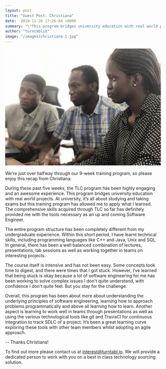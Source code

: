```yaml
---
layout: post
title: "Guest Post: Christiana"
date:  2019-11-20 17:26:04 +0000
summary: "\"This program bridges university education with real world projects\""
author: "turntablio"
image: "/images/christiana-1.jpg"
---
```


![Christiana](/images/christiana-1.jpg "Christiana in class at turntabl")

We're just over halfway through our 9-week training program, so please enjoy this recap from Christiana:


During these past five weeks, the TLC program has been highly engaging and an awesome experience. This program bridges university education with real world projects. At university, it’s all about studying and taking exams but this training program has allowed me to apply what I learned. The comprehensive skills acquired through TLC so far has definitely provided me with the tools necessary as an up and coming Software Engineer.  

The entire program structure has been completely different from my undergraduate experience.  Within this short period, I have learnt technical skills, including programming languages like C++ and Java, Unix and SQL. In general, there has been a well balanced combination of lectures, presentations, lab sessions as well as working together in teams on interesting projects.


The course itself is intensive and has not been easy. Some concepts took time to digest, and there were times that I got stuck. However, I’ve learned that being stuck is okay because a lot of software engineering for me has been working to solve complex issues I don't quite understand, with confidence I don't quite feel. But you stay for the challenge.


Overall, this program has been about more about understanding the underlying principles of software engineering, learning how to approach problems programmatically and above all learning how to learn. Another aspect is learning to work well in teams through presentations as well as using the various technological tools like git and TravisCI for continuous integration to track SDLC of a project. It’s been a great learning curve exploring these tools with other team members whilst adopting an agile approach.

--
Thanks Christiana!

To find out more please contact us at <a href="mailto:interest@turntabl.io" class="link">interest@turntabl.io</a>.  We will provide a dedicated person to work with you on a best in class technology sourcing solution.
